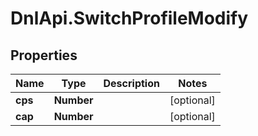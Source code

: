 # DnlApi.SwitchProfileModify

## Properties
Name | Type | Description | Notes
------------ | ------------- | ------------- | -------------
**cps** | **Number** |  | [optional] 
**cap** | **Number** |  | [optional] 


